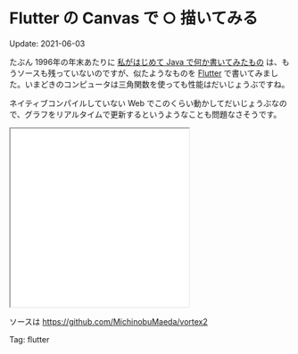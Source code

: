 # Flutter の Canvas で ○ 描いてみる

Update: 2021-06-03

たぶん 1996年の年末あたりに [私がはじめて Java で何か書いてみたもの](programming/my1stjava.html) は、もうソースも残っていないのですが、似たようなものを [Flutter](https://flutter.dev/) で書いてみました。いまどきのコンピュータは三角関数を使っても性能はだいじょうぶですね。

ネイティブコンパイルしていない Web でこのくらい動かしてだいじょうぶなので、グラフをリアルタイムで更新するというようなことも問題なさそうです。

<iframe src="../vortex2/web" title="Vortex 2" width="320" height="320"></iframe>

ソースは https://github.com/MichinobuMaeda/vortex2

Tag: flutter
